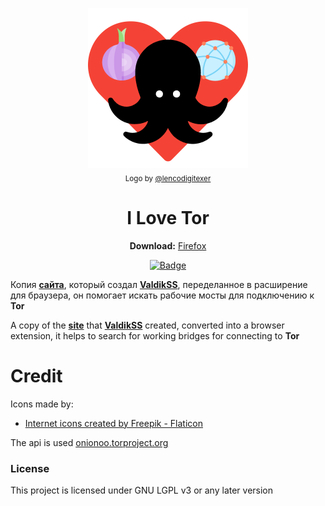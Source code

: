 <p align="center">
  <a href="https://sponsor.ajay.app"><img src="images/logo.png" alt="Logo"></img></a>
  
  <br/>
  <sub>Logo by <a href="https://github.com/lencodigitexer">@lencodigitexer</a></sub>
</p>

<h1 align="center">I Love Tor</h1>

<p align="center">
  <b>Download:</b>
  <a href="https://addons.mozilla.org/addon/ilineonion/?src=external-github">Firefox</a>
</p>


<p align="center">
    <a href="https://addons.mozilla.org/addon/ilineonion/?src=external-github"><img src="https://img.shields.io/amo/users/ilineonion?label=Firefox%20Users" alt="Badge"></img></a>
</p>



Копия **[сайта](https://torscan-ru.ntc.party/)**, который создал **[ValdikSS](https://twitter.com/ValdikSS)**, переделанное в расширение для браузера, он помогает искать рабочие мосты для подключению к **Tor**

A copy of the **[site](https://torscan-ru.ntc.party/)** that **[ValdikSS](https://twitter.com/ValdikSS)** created, converted into a browser extension, it helps to search for working bridges for connecting to **Tor**

# Credit

Icons made by:
* <a href="https://www.flaticon.com/free-icons/internet" title="internet icons">Internet icons created by Freepik - Flaticon</a>

The api is used <a href="https://onionoo.torproject.org/details?type=relay&running=true&fields=fingerprint,or_addresses" title="internet icons">onionoo.torproject.org</a>

### License

This project is licensed under GNU LGPL v3 or any later version
